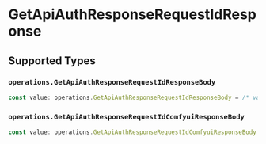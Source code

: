 # GetApiAuthResponseRequestIdResponse


## Supported Types

### `operations.GetApiAuthResponseRequestIdResponseBody`

```typescript
const value: operations.GetApiAuthResponseRequestIdResponseBody = /* values here */
```

### `operations.GetApiAuthResponseRequestIdComfyuiResponseBody`

```typescript
const value: operations.GetApiAuthResponseRequestIdComfyuiResponseBody = /* values here */
```

